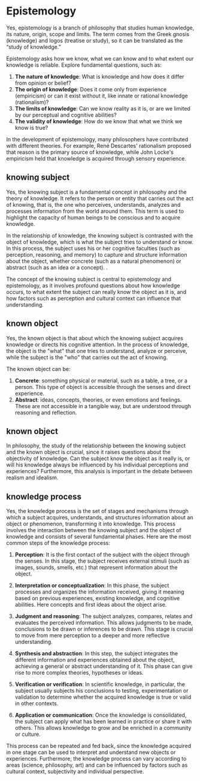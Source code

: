 # Epistemology
Yes, epistemology is a branch of philosophy that studies human knowledge, its nature, origin, scope and limits. The term comes from the Greek gnosis (knowledge) and logos (treatise or study), so it can be translated as the “study of knowledge.”

Epistemology asks how we know, what we can know and to what extent our knowledge is reliable. Explore fundamental questions, such as:


1. **The nature of knowledge**: What is knowledge and how does it differ from opinion or belief?
1. **The origin of knowledge**: Does it come only from experience (empiricism) or can it exist without it, like innate or rational knowledge (rationalism)?
1. **The limits of knowledge**: Can we know reality as it is, or are we limited by our perceptual and cognitive abilities?
1. **The validity of knowledge**: How do we know that what we think we know is true?

In the development of epistemology, many philosophers have contributed with different theories. For example, René Descartes' rationalism proposed that reason is the primary source of knowledge, while John Locke's empiricism held that knowledge is acquired through sensory experience.

## knowing subject

Yes, the knowing subject is a fundamental concept in philosophy and the theory of knowledge. It refers to the person or entity that carries out the act of knowing, that is, the one who perceives, understands, analyzes and processes information from the world around them. This term is used to highlight the capacity of human beings to be conscious and to acquire knowledge.

In the relationship of knowledge, the knowing subject is contrasted with the object of knowledge, which is what the subject tries to understand or know. In this process, the subject uses his or her cognitive faculties (such as perception, reasoning, and memory) to capture and structure information about the object, whether concrete (such as a natural phenomenon) or abstract (such as an idea or a concept). .

The concept of the knowing subject is central to epistemology and epistemology, as it involves profound questions about how knowledge occurs, to what extent the subject can really know the object as it is, and how factors such as perception and cultural context can influence that understanding.

## known object

Yes, the known object is that about which the knowing subject acquires knowledge or directs his cognitive attention. In the process of knowledge, the object is the "what" that one tries to understand, analyze or perceive, while the subject is the "who" that carries out the act of knowing.

The known object can be:

1. **Concrete**: something physical or material, such as a table, a tree, or a person. This type of object is accessible through the senses and direct experience.
1. **Abstract**: ideas, concepts, theories, or even emotions and feelings. These are not accessible in a tangible way, but are understood through reasoning and reflection.

## known object

In philosophy, the study of the relationship between the knowing subject and the known object is crucial, since it raises questions about the objectivity of knowledge. Can the subject know the object as it really is, or will his knowledge always be influenced by his individual perceptions and experiences? Furthermore, this analysis is important in the debate between realism and idealism.

## knowledge process

Yes, the knowledge process is the set of stages and mechanisms through which a subject acquires, understands, and structures information about an object or phenomenon, transforming it into knowledge. This process involves the interaction between the knowing subject and the object of knowledge and consists of several fundamental phases. Here are the most common steps of the knowledge process:


1. **Perception**: It is the first contact of the subject with the object through the senses. In this stage, the subject receives external stimuli (such as images, sounds, smells, etc.) that represent information about the object.

1. **Interpretation or conceptualization**:
 In this phase, the subject processes and organizes the information received, giving it meaning based on previous experiences, existing knowledge, and cognitive abilities. Here concepts and first ideas about the object arise.

1. **Judgment and reasoning**: The subject analyzes, compares, relates and evaluates the perceived information. This allows judgments to be made, conclusions to be drawn or inferences to be drawn. This stage is crucial to move from mere perception to a deeper and more reflective understanding.

1. **Synthesis and abstraction**: In this step, the subject integrates the different information and experiences obtained about the object, achieving a general or abstract understanding of it. This phase can give rise to more complex theories, hypotheses or ideas.

1. **Verification or verification**: In scientific knowledge, in particular, the subject usually subjects his conclusions to testing, experimentation or validation to determine whether the acquired knowledge is true or valid in other contexts.

1. **Application or communication**: Once the knowledge is consolidated, the subject can apply what has been learned in practice or share it with others. This allows knowledge to grow and be enriched in a community or culture.

This process can be repeated and fed back, since the knowledge acquired in one stage can be used to interpret and understand new objects or experiences. Furthermore, the knowledge process can vary according to areas (science, philosophy, art) and can be influenced by factors such as cultural context, subjectivity and individual perspective.







